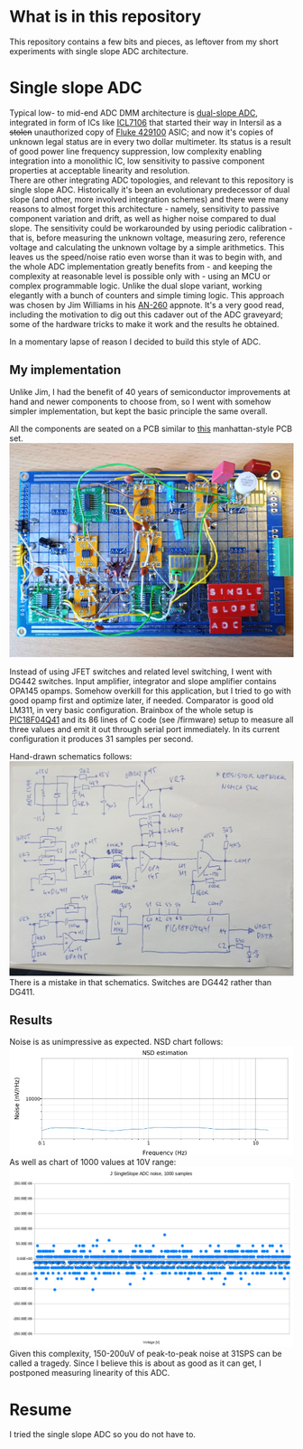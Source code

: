 # What is in this repository

This repository contains a few bits and pieces, as leftover from my short experiments with single slope ADC architecture.

# Single slope ADC
Typical low- to mid-end ADC DMM architecture is [dual-slope ADC](https://en.wikipedia.org/wiki/Integrating_ADC), integrated in form of ICs like [ICL7106](https://www.analog.com/en/products/icl7106.html) that started their way in Intersil as a ~~stolen~~ unauthorized copy of [Fluke 429100](https://github.com/fivesixzero/keithley-169-display-replacement/blob/main/README.md) ASIC; and now it's copies of unknown legal status are in every two dollar multimeter.
Its status is a result of good power line frequency suppression, low complexity enabling integration into a monolithic IC, low sensitivity to passive component properties at acceptable linearity and resolution.  
There are other integrating ADC topologies, and relevant to this repository is single slope ADC. Historically it's been an evolutionary predecessor of dual slope (and other, more involved integration schemes) and there were many reasons to almost forget this architecture - namely, sensitivity to passive component variation and drift, as well as higher noise compared to dual slope. The sensitivity could be workarounded by using periodic calibration - that is, before measuring the unknown voltage, measuring zero, reference voltage and calculating the unknown voltage by a simple arithmetics. This leaves us the speed/noise ratio even worse than it was to begin with, and the whole ADC implementation greatly benefits from - and keeping the complexity at reasonable level is possible only with - using an MCU or complex programmable logic. Unlike the dual slope variant, working elegantly with a bunch of counters and simple timing logic.
This approach was chosen by Jim Williams in his [AN-260](https://github.com/jaromir-sukuba/single-slope-adc/blob/main/resources/snoa597b.pdf) appnote. It's a very good read, including the motivation to dig out this cadaver out of the ADC graveyard; some of the hardware tricks to make it work and the results he obtained.  

In a momentary lapse of reason I decided to build this style of ADC.

## My implementation

Unlike Jim, I had the benefit of 40 years of semiconductor improvements at hand and newer components to choose from, so I went with somehow simpler implementation, but kept the basic principle the same overall.

All the components are seated on a PCB similar to [this](https://github.com/macaba/TheManhattanToolkit) manhattan-style PCB set.
![PCB](https://github.com/jaromir-sukuba/single-slope-adc/blob/main/media/board.jpg)

Instead of using JFET switches and related level switching, I went with DG442 switches. Input amplifier, integrator and slope amplifier contains OPA145 opamps. Somehow overkill for this application, but I tried to go with good opamp first and optimize later, if needed.
Comparator is good old LM311, in very basic configuration.
Brainbox of the whole setup is [PIC18F04Q41](https://www.microchip.com/en-us/product/pic18f04q41) and its 86 lines of C code (see /firmware) setup to measure all three values and emit it out through serial port immediately. In its current configuration it produces 31 samples per second.

Hand-drawn schematics follows:
![enter image description here](https://github.com/jaromir-sukuba/single-slope-adc/blob/main/schematics/schem.jpg)
There is a mistake in that schematics. Switches are DG442 rather than DG411.

## Results
Noise is as unimpressive as expected. NSD chart follows:
![NSD](https://github.com/jaromir-sukuba/single-slope-adc/blob/main/media/NSD_chart.png)As well as chart of 1000 values at 10V range:
![enter image description here](https://github.com/jaromir-sukuba/single-slope-adc/blob/main/media/noise_record.png)Given this complexity, 150-200uV of peak-to-peak noise at 31SPS can be called a tragedy. Since I believe this is about as good as it can get, I postponed measuring linearity of this ADC.

# Resume

I tried the single slope ADC so you do not have to.
